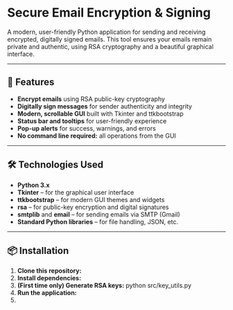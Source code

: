 # Secure Email Encryption & Signing

A modern, user-friendly Python application for sending and receiving encrypted, digitally signed emails. This tool ensures your emails remain private and authentic, using RSA cryptography and a beautiful graphical interface.

---

## 🚀 Features

- **Encrypt emails** using RSA public-key cryptography
- **Digitally sign messages** for sender authenticity and integrity
- **Modern, scrollable GUI** built with Tkinter and ttkbootstrap
- **Status bar and tooltips** for user-friendly experience
- **Pop-up alerts** for success, warnings, and errors
- **No command line required:** all operations from the GUI

---

## 🛠️ Technologies Used

- **Python 3.x**
- **Tkinter** – for the graphical user interface
- **ttkbootstrap** – for modern GUI themes and widgets
- **rsa** – for public-key encryption and digital signatures
- **smtplib** and **email** – for sending emails via SMTP (Gmail)
- **Standard Python libraries** – for file handling, JSON, etc.

---

## 📦 Installation

1. **Clone this repository:**
2. **Install dependencies:**
3.  **(First time only) Generate RSA keys:** python src/key_utils.py
4. **Run the application:**
5. 

